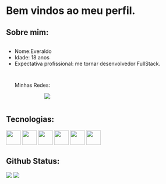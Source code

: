 # Bem vindos ao meu perfil. 

## Sobre mim:

<ul style= "display:inline-block" align:"left">
<li>Nome:Everaldo</li>
<li>Idade: 18 anos</li>
<li>Expectativa profissional: me tornar desenvolvedor FullStack.</li>
</ul>

<ul align="right" style="display:inline-block">
<p>Minhas Redes:</p>
<a target="_blank"href="https://www.linkedin.com/in/everaldo-veloso-cavalcanti-junior-15673a30a?utm_source=share&utm_campaign=share_via&utm_content=profile&utm_medium=android_app"><img src="https://img.shields.io/badge/-LinkedIn-%230077B5?style=for-the-badge&logo=linkedin&logoColor=white"/></a>
</ul>


## Tecnologias:
          
<div style="display:inline-block" align="center">
<img src="https://cdn.jsdelivr.net/gh/devicons/devicon@latest/icons/html5/html5-original.svg" width="40" height="40" valign="center"/>
<img src="https://cdn.jsdelivr.net/gh/devicons/devicon@latest/icons/css3/css3-original.svg" width="40" height="40"/>
<img src="https://cdn.jsdelivr.net/gh/devicons/devicon@latest/icons/javascript/javascript-plain.svg" width="40" height:="40"/>
<img src="https://cdn.jsdelivr.net/gh/devicons/devicon@latest/icons/python/python-original.svg" width="40"/>
<img src="https://cdn.jsdelivr.net/gh/devicons/devicon@latest/icons/react/react-original.svg" height="40" width="40"/>
<img src="https://cdn.jsdelivr.net/gh/devicons/devicon@latest/icons/flask/flask-original.svg" width="40" height="40"/>  
</div> 


## Github Status:
<div>
<img src="https://github-readme-stats.vercel.app/api?username=Everaldo451&theme=onedark"/>
<img src= "https://github-readme-stats.vercel.app/api/top-langs/?username=Everaldo451&layout=compact&theme=onedark"/>
</div>
<!--
**Everaldo451/Everaldo451** is a ✨ _special_ ✨ repository because its `README.md` (this file) appears on your GitHub profile.

Here are some ideas to get you started:

- 🔭 I’m currently working on ...
- 🌱 I’m currently learning ...
- 👯 I’m looking to collaborate on ...
- 🤔 I’m looking for help with ...
- 💬 Ask me about ...
- 📫 How to reach me: ...
- 😄 Pronouns: ...
- ⚡ Fun fact: ...
-->
